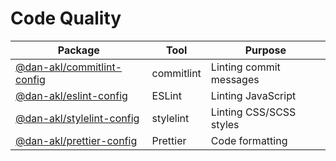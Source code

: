 # Code Quality

|Package|Tool|Purpose|
|-|-|-|
|[@dan-akl/commitlint-config](packages/commitlint-config)|commitlint|Linting commit messages
|[@dan-akl/eslint-config](packages/eslint-config)|ESLint|Linting JavaScript
|[@dan-akl/stylelint-config](packages/stylelint-config)|stylelint|Linting CSS/SCSS styles
|[@dan-akl/prettier-config](packages/prettier-config)|Prettier|Code formatting
